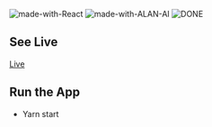 ![made-with-React](https://img.shields.io/badge/Made%20with-REACT-1f425f.svg)
![made-with-ALAN-AI](https://img.shields.io/badge/Made%20with-ALAN%20AI-1f425f.svg)
![DONE](https://img.shields.io/badge/PROJECT-DONE-SUCCESS)

## See Live

[Live](https://impwng-voiceassistant-app.netlify.app/)

## Run the App 

- Yarn start






